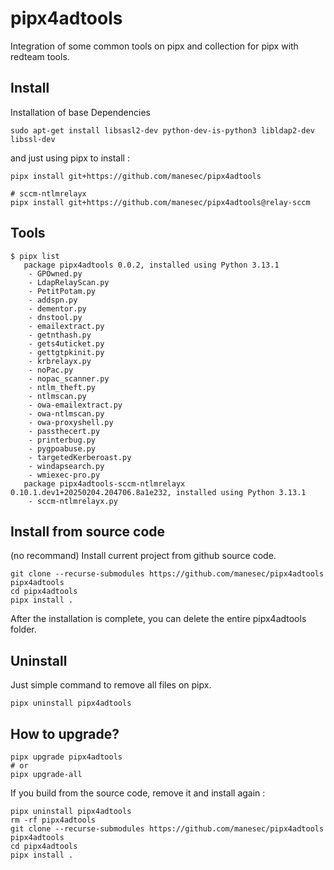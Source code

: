 # pipx4adtools
Integration of some common tools on pipx and collection for pipx with redteam tools.

## Install

Installation of base Dependencies

```
sudo apt-get install libsasl2-dev python-dev-is-python3 libldap2-dev libssl-dev
```

and just using pipx to install :

```
pipx install git+https://github.com/manesec/pipx4adtools

# sccm-ntlmrelayx
pipx install git+https://github.com/manesec/pipx4adtools@relay-sccm
```


## Tools

```
$ pipx list
   package pipx4adtools 0.0.2, installed using Python 3.13.1
    - GPOwned.py
    - LdapRelayScan.py
    - PetitPotam.py
    - addspn.py
    - dementor.py
    - dnstool.py
    - emailextract.py
    - getnthash.py
    - gets4uticket.py
    - gettgtpkinit.py
    - krbrelayx.py
    - noPac.py
    - nopac_scanner.py
    - ntlm_theft.py
    - ntlmscan.py
    - owa-emailextract.py
    - owa-ntlmscan.py
    - owa-proxyshell.py
    - passthecert.py
    - printerbug.py
    - pygpoabuse.py
    - targetedKerberoast.py
    - windapsearch.py
    - wmiexec-pro.py
   package pipx4adtools-sccm-ntlmrelayx 0.10.1.dev1+20250204.204706.8a1e232, installed using Python 3.13.1
    - sccm-ntlmrelayx.py
```

## Install from source code 

(no recommand) Install current project from github source code.

```
git clone --recurse-submodules https://github.com/manesec/pipx4adtools pipx4adtools
cd pipx4adtools
pipx install .
```

After the installation is complete, you can delete the entire pipx4adtools folder.

## Uninstall

Just simple command to remove all files on pipx.

```
pipx uninstall pipx4adtools
```


## How to upgrade?


```
pipx upgrade pipx4adtools
# or
pipx upgrade-all
```

If you build from the source code, remove it and install again :

```
pipx uninstall pipx4adtools
rm -rf pipx4adtools
git clone --recurse-submodules https://github.com/manesec/pipx4adtools pipx4adtools
cd pipx4adtools
pipx install .
```
